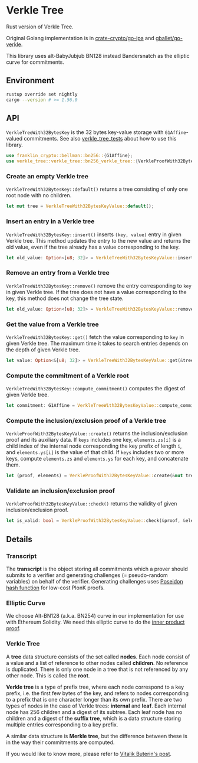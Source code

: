 # Verkle Tree

Rust version of Verkle Tree.

Original Golang implementation is in
[crate-crypto/go-ipa](https://github.com/crate-crypto/go-ipa/tree/fe21866d2ad5c732d1529cc8c4ebcc715edcc4e1) and [gballet/go-verkle](https://github.com/gballet/go-verkle/tree/8cf71b342fb237a48fafba9fcb2f68240a0c9f43).

This library uses alt-BabyJubjub BN128 instead Bandersnatch as the elliptic curve for commitments.

## Environment

```sh
rustup override set nightly
cargo --version # >= 1.56.0
```

## API

`VerkleTreeWith32BytesKey` is the 32 bytes key-value storage with `G1Affine`-valued commitments.
See also [verkle_tree_tests](./src/verkle_tree/mod.rs) about how to use this library.

```rust
use franklin_crypto::bellman::bn256::{G1Affine};
use verkle_tree::verkle_tree::bn256_verkle_tree::{VerkleProofWith32BytesKeyValue, VerkleTreeWith32BytesKeyValue};
```

### Create an empty Verkle tree

`VerkleTreeWith32BytesKey::default()` returns a tree consisting of only one root node with no children.

```rust
let mut tree = VerkleTreeWith32BytesKeyValue::default();
```

### Insert an entry in a Verkle tree

`VerkleTreeWith32BytesKey::insert()` inserts `(key, value)` entry in given Verkle tree.
This method updates the entry to the new value and returns the old value,
even if the tree already has a value corresponding to the key.

```rust
let old_value: Option<[u8; 32]> = VerkleTreeWith32BytesKeyValue::insert(&mut tree, key, value);
```

### Remove an entry from a Verkle tree

`VerkleTreeWith32BytesKey::remove()` remove the entry corresponding to `key` in given Verkle tree.
If the tree does not have a value corresponding to the key, this method does not change the tree state.

```rust
let old_value: Option<[u8; 32]> = VerkleTreeWith32BytesKeyValue::remove(&mut tree, &key);
```

### Get the value from a Verkle tree

`VerkleTreeWith32BytesKey::get()` fetch the value corresponding to `key` in given Verkle tree.
The maximum time it takes to search entries depends on the depth of given Verkle tree.

```rust
let value: Option<&[u8; 32]> = VerkleTreeWith32BytesKeyValue::get(&tree, &key);
```

### Compute the commitment of a Verkle root

`VerkleTreeWith32BytesKey::compute_commitment()` computes the digest of given Verkle tree.

```rust
let commitment: G1Affine = VerkleTreeWith32BytesKeyValue::compute_commitment(&mut tree)?;
```

### Compute the inclusion/exclusion proof of a Verkle tree

`VerkleProofWith32BytesKeyValue::create()` returns the inclusion/exclusion proof and its auxiliary data.
If `keys` includes one key, `elements.zs[i]` is a child index of the internal node
corresponding the key prefix of length `i`, and `elements.ys[i]` is the value of that child.
If `keys` includes two or more keys, compute `elements.zs` and `elements.ys` for each key,
and concatenate them.

```rust
let (proof, elements) = VerkleProofWith32BytesKeyValue::create(&mut tree, &keys)?;
```

### Validate an inclusion/exclusion proof

`VerkleProofWith32BytesKeyValue::check()` returns the validity of given inclusion/exclusion proof.

```rust
let is_valid: bool = VerkleProofWith32BytesKeyValue::check(&proof, &elements.zs, &elements.ys, &tree.committer)?;
```

## Details

### Transcript

The **transcript** is the object storing all commitments which a prover should submits to a verifier and
generating challenges (= pseudo-random variables) on behalf of the verifier.
Generating challenges uses [Poseidon hash function](https://github.com/filecoin-project/neptune) for low-cost PlonK proofs.

### Elliptic Curve

We choose Alt-BN128 (a.k.a. BN254) curve in our implementation for use with Ethereum Solidity.
We need this elliptic curve to do the [inner product proof](https://eprint.iacr.org/2019/1177).

### Verkle Tree

A **tree** data structure consists of the set called **nodes**.
Each node consist of a value and a list of reference to other nodes called **children**.
No reference is duplicated.
There is only one node in a tree that is not referenced by any other node. This is called the **root**.

**Verkle tree** is a type of prefix tree, where each node correspond to a key prefix, i.e. the first few bytes of the key, and refers to nodes corresponding to a prefix that is one character longer than its own prefix.
There are two types of nodes in the case of Verkle trees: **internal** and **leaf**.
Each internal node has 256 children and a digest of its subtree.
Each leaf node has no children and a digest of the **suffix tree**, which is a data structure storing multiple entries corresponding to a key prefix.

A similar data structure is **Merkle tree**, but the difference between these is in the way their commitments are computed.

If you would like to know more, please refer to [Vitalik Buterin's post](https://vitalik.ca/general/2021/06/18/verkle.html).
